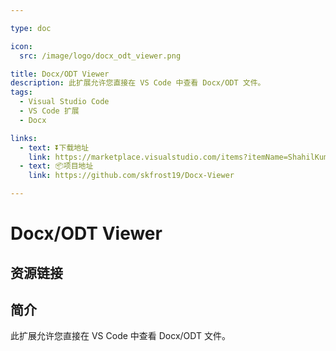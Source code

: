 ```yaml
---

type: doc

icon:
  src: /image/logo/docx_odt_viewer.png

title: Docx/ODT Viewer
description: 此扩展允许您直接在 VS Code 中查看 Docx/ODT 文件。
tags:
  - Visual Studio Code
  - VS Code 扩展
  - Docx

links:
  - text: ⏬下载地址
    link: https://marketplace.visualstudio.com/items?itemName=ShahilKumar.docxreader
  - text: 📦项目地址
    link: https://github.com/skfrost19/Docx-Viewer

---
```


<ShowLogo />

# Docx/ODT Viewer

<ShowTags />

<ShowBreadcrumb />

## 资源链接

<ShowLinks />

## 简介

此扩展允许您直接在 VS Code 中查看 Docx/ODT 文件。
